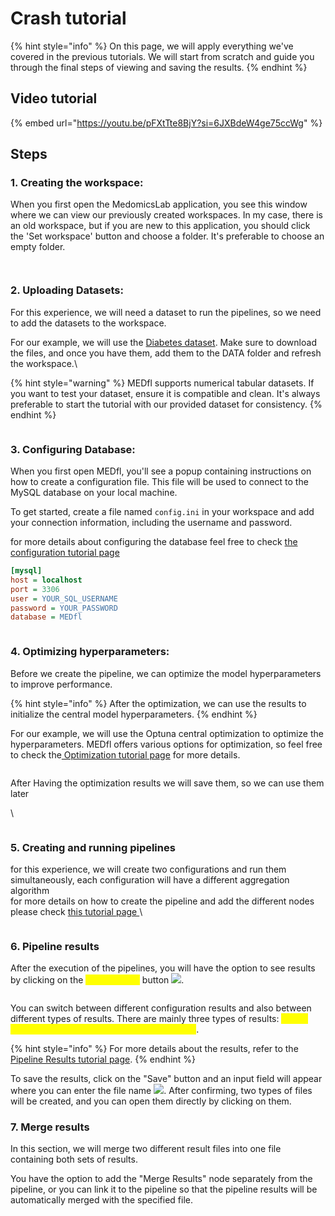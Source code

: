 # Crash tutorial

{% hint style="info" %}
On this page, we will apply everything we've covered in the previous tutorials. We will start from scratch and guide you through the final steps of viewing and saving the results.
{% endhint %}

## Video tutorial

{% embed url="https://youtu.be/pFXtTte8BjY?si=6JXBdeW4ge75ccWg" %}

## Steps&#x20;

### 1. Creating the workspace:&#x20;

When you first open the MedomicsLab application, you see this window where we can view our previously created workspaces. In my case, there is an old workspace, but if you are new to this application, you should click the 'Set workspace' button and choose a folder. It's preferable to choose an empty folder.

<figure><img src="../../../.gitbook/assets/List of nodes (10).png" alt=""><figcaption></figcaption></figure>

<figure><img src="../../../.gitbook/assets/image (39).png" alt=""><figcaption></figcaption></figure>

### 2. Uploading Datasets:

&#x20;For this experience, we will need a dataset to run the pipelines, so we need to add the datasets to the workspace.

For our example, we will use the [Diabetes dataset](https://drive.google.com/drive/folders/1i3kGKTxq-1XulRQNU7iKksYs2fGGzCAj?usp=sharing). Make sure to download the files, and once you have them, add them to the DATA folder and refresh the workspace.\


{% hint style="warning" %}
MEDfl supports numerical tabular datasets. If you want to test your dataset, ensure it is compatible and clean. It's always preferable to start the tutorial with our provided dataset for consistency.
{% endhint %}

<figure><img src="../../../.gitbook/assets/image (40).png" alt=""><figcaption></figcaption></figure>

### 3. Configuring Database:&#x20;

When you first open MEDfl, you'll see a popup containing instructions on how to create a configuration file. This file will be used to connect to the MySQL database on your local machine.

To get started, create a file named `config.ini` in your workspace and add your connection information, including the username and password.

for more details about configuring the database feel free to check [the configuration tutorial page ](configure-database.md)

```ini
[mysql]
host = localhost
port = 3306
user = YOUR_SQL_USERNAME
password = YOUR_PASSWORD
database = MEDfl
```

<figure><img src="../../../.gitbook/assets/image (41).png" alt=""><figcaption></figcaption></figure>

### 4. Optimizing hyperparameters:&#x20;

Before we create the pipeline, we can optimize the model hyperparameters to improve performance.&#x20;

{% hint style="info" %}
After the optimization, we can use the results to initialize the central model hyperparameters.
{% endhint %}

For our example, we will use the Optuna central optimization to optimize the hyperparameters. MEDfl offers various options for optimization, so feel free to check the[ Optimization tutorial page](hyperparameters-optimization.md) for more details.

<figure><img src="../../../.gitbook/assets/image (42).png" alt=""><figcaption></figcaption></figure>

After Having the optimization results we will save them, so we can use them later&#x20;

\


<figure><img src="../../../.gitbook/assets/image (45).png" alt=""><figcaption></figcaption></figure>

### 5. Creating and running pipelines&#x20;

for this experience, we will create two configurations and run them simultaneously, each configuration will have a different aggregation algorithm \
for more details on how to create the pipeline and add the different nodes please check [this tutorial page  ](create-pipelines.md)\


<figure><img src="../../../.gitbook/assets/image (46).png" alt=""><figcaption></figcaption></figure>

### 6. Pipeline results&#x20;

After the execution of the pipelines, you will have the option to see results by clicking on the <mark style="color:yellow;">"See results"</mark> button ![](<../../../.gitbook/assets/image (2).png>).

<figure><img src="../../../.gitbook/assets/image (1) (1).png" alt=""><figcaption></figcaption></figure>

&#x20;You can switch between different configuration results and also between different types of results. There are mainly three types of results: <mark style="color:yellow;">Global results, results by node, and compare results</mark>.&#x20;

{% hint style="info" %}
For more details about the results, refer to the [Pipeline Results tutorial page](pipeline-results.md).
{% endhint %}

To save the results, click on the "Save" button and an input field will appear where you can enter the file name ![](<../../../.gitbook/assets/image (2) (1).png>). After confirming, two types of files will be created, and you can open them directly by clicking on them.&#x20;

### 7. Merge results&#x20;

In this section, we will merge two different result files into one file containing both sets of results.

&#x20;You have the option to add the "Merge Results" node separately from the pipeline, or you can link it to the pipeline so that the pipeline results will be automatically merged with the specified file.
